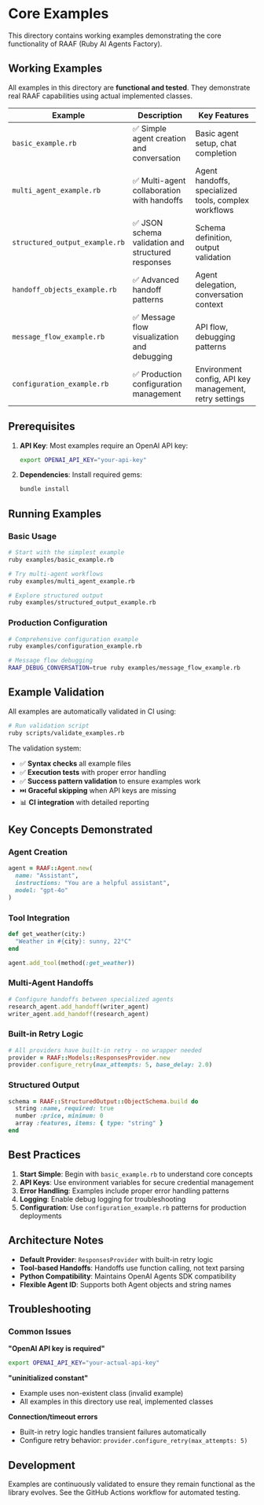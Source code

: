 # Core Examples

This directory contains working examples demonstrating the core functionality of RAAF (Ruby AI Agents Factory).

## Working Examples

All examples in this directory are **functional and tested**. They demonstrate real RAAF capabilities using actual implemented classes.

| Example | Description | Key Features |
|---------|-------------|--------------|
| `basic_example.rb` | ✅ Simple agent creation and conversation | Basic agent setup, chat completion |
| `multi_agent_example.rb` | ✅ Multi-agent collaboration with handoffs | Agent handoffs, specialized tools, complex workflows |
| `structured_output_example.rb` | ✅ JSON schema validation and structured responses | Schema definition, output validation |
| `handoff_objects_example.rb` | ✅ Advanced handoff patterns | Agent delegation, conversation context |
| `message_flow_example.rb` | ✅ Message flow visualization and debugging | API flow, debugging patterns |
| `configuration_example.rb` | ✅ Production configuration management | Environment config, API key management, retry settings |

## Prerequisites

1. **API Key**: Most examples require an OpenAI API key:
   ```bash
   export OPENAI_API_KEY="your-api-key"
   ```

2. **Dependencies**: Install required gems:
   ```bash
   bundle install
   ```

## Running Examples

### Basic Usage
```bash
# Start with the simplest example
ruby examples/basic_example.rb

# Try multi-agent workflows
ruby examples/multi_agent_example.rb

# Explore structured output
ruby examples/structured_output_example.rb
```

### Production Configuration
```bash
# Comprehensive configuration example
ruby examples/configuration_example.rb

# Message flow debugging
RAAF_DEBUG_CONVERSATION=true ruby examples/message_flow_example.rb
```

## Example Validation

All examples are automatically validated in CI using:
```bash
# Run validation script
ruby scripts/validate_examples.rb
```

The validation system:
- ✅ **Syntax checks** all example files
- ✅ **Execution tests** with proper error handling  
- ✅ **Success pattern validation** to ensure examples work
- ⏭️ **Graceful skipping** when API keys are missing
- 📊 **CI integration** with detailed reporting

## Key Concepts Demonstrated

### Agent Creation
```ruby
agent = RAAF::Agent.new(
  name: "Assistant",
  instructions: "You are a helpful assistant",
  model: "gpt-4o"
)
```

### Tool Integration
```ruby
def get_weather(city:)
  "Weather in #{city}: sunny, 22°C"
end

agent.add_tool(method(:get_weather))
```

### Multi-Agent Handoffs
```ruby
# Configure handoffs between specialized agents
research_agent.add_handoff(writer_agent)
writer_agent.add_handoff(research_agent)
```

### Built-in Retry Logic
```ruby
# All providers have built-in retry - no wrapper needed
provider = RAAF::Models::ResponsesProvider.new
provider.configure_retry(max_attempts: 5, base_delay: 2.0)
```

### Structured Output
```ruby
schema = RAAF::StructuredOutput::ObjectSchema.build do
  string :name, required: true
  number :price, minimum: 0
  array :features, items: { type: "string" }
end
```

## Best Practices

1. **Start Simple**: Begin with `basic_example.rb` to understand core concepts
2. **API Keys**: Use environment variables for secure credential management
3. **Error Handling**: Examples include proper error handling patterns
4. **Logging**: Enable debug logging for troubleshooting
5. **Configuration**: Use `configuration_example.rb` patterns for production deployments

## Architecture Notes

- **Default Provider**: `ResponsesProvider` with built-in retry logic
- **Tool-based Handoffs**: Handoffs use function calling, not text parsing  
- **Python Compatibility**: Maintains OpenAI Agents SDK compatibility
- **Flexible Agent ID**: Supports both Agent objects and string names

## Troubleshooting

### Common Issues

**"OpenAI API key is required"**
```bash
export OPENAI_API_KEY="your-actual-api-key"
```

**"uninitialized constant"**
- Example uses non-existent class (invalid example)
- All examples in this directory use real, implemented classes

**Connection/timeout errors**
- Built-in retry logic handles transient failures automatically
- Configure retry behavior: `provider.configure_retry(max_attempts: 5)`

## Development

Examples are continuously validated to ensure they remain functional as the library evolves. See the GitHub Actions workflow for automated testing.